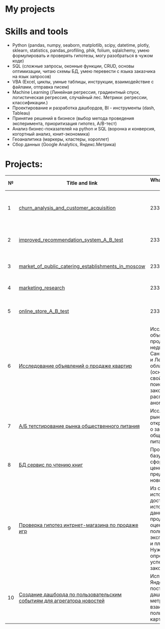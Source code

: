 # My projects

# Skills and tools
- Python (pandas, numpy, seaborn, matplotlib, scipy, datetime, plotly, sklearn, statistics, pandas_profiling, phik, folium, sqlalchemy, умею формулировать и проверять гипотезы, могу разобраться в чужом коде)
- SQL (сложные запросы, оконные функции, CRUD, основы оптимизации, читаю схемы БД, умею перевести с языка заказчика на язык запросов)
- VBA (Excel, циклы, умные таблицы, инструкции, взаимодействие с файлами, отправка писем)
- Machine Learning (Линейная регрессия, градиентный спуск, логистическая регрессия, случайный лес. Метрики: регрессии, классификации.)
- Проектирование и разработка дашбордов, BI - инструменты (dash, Tableau)
- Принятие решений в бизнесе (выбор метода проведения эксперимента, приоритизация гипотез, A/B-тест)
- Анализ бизнес-показателей на python и SQL (воронка и конверсия, когортный анализ, юнит-экономика)
- Геоаналитика (маркеры, кластеры, хороплет)
- Сбор данных (Google Analytics, Яндекс.Метрика)

# Projects:

| №| Title and link | What is the project about                                                     | Skills and tools           |  
|-----------|-------------------|------------------------------------------------------------------|-----------------------------------|
|1              |[churn_analysis_and_customer_acquisition](churn_analysis_and_customer_acquisition/)|233455|`pandas` `matplotlib` `numpy` `seaborn` `sklearn` `scipy` `statistics` `pandas_profiling` `phik`|
|2              |[improved_recommendation_system_A_B_test](improved_recommendation_system_A_B_test/)|233455|`pandas` `scipy.stats` `datetime` `seaborn` `matplotlib.pyplot` `numpy` `plotly`|
|3              |[market_of_public_catering_establishments_in_moscow](market_of_public_catering_establishments_in_moscow/)|233455|`pandas` `matplotlib` `numpy` `seaborn` `pandas_profiling` `folium`|
|4              |[marketing_research](marketing_research/)|233455|`pandas` `numpy` `datetime` `seaborn` `matplotlib.pyplot`|
|5              |[online_store_A_B_test](online_store_A_B_test/)|233455|`pandas` `matplotlib.pyplot` `datetime` `numpy` `scipy.stats` `pandas.plotting`|
|6              |[Исследование объявлений о продаже квартир](property_for_sale/)|Исследуем архив объявлений о продаже объектов недвижимости в Санкт-Петербурге и Ленинградской области (основные свойства данных, поиск закономерностей, распределений и аномалий)|`Python` `предобработка данных` `исследовательский анализ данных` `визуализация данных` `pandas` `seaborn` `numpy` `matplotlib`|
|7              |[A/Б тетстирование рынка общественного питания](startup_selling_food/)|Исследование рынка на основе открытых данных о заведениях общественного питания Москвы|`Python` `визуализация данных` `pandas` `matplotlib` `numpy` `scipy.stats` `plotly`|
|8              |[БД сервис по чтению книг](subscription_book_reading_service/)|Проанализировать базу данных. И сформулировать ценностные предложения для нового продукта.|`Python` `EDA` `PostgreSQL` `pandas` `sqlalchemy`|
|9              |[Проверка гипотез интрнет-магазина по продаже игр](video_game_store/)|Из открытых источников доступны исторические данные о продажах игр, оценки пользователей и экспертов, жанры и платформы. Нужно выявить определяющие успешность игры закономерности.|`Python` `предобработка данных` `исследовательский анализ данных` `проверка статистических гипотез` `описательная статистика` `pandas` `numpy` `seaborn` `matplotlib.pyplot` `scipy`|
|10              |[Создание дашборда по пользовательским событиям для агрегатора новостей](yandex_dzen_dashboard/)|Используя данные Яндекс.Дзена построить дашборд с метриками взаимодействия пользователей с карточками статей|`Python` `PostgreSQL` `dash` `Tableau` `построение дашбордов` `продуктовые метрики` `pandas` `sqlalchemy`|
